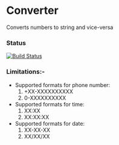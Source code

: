 # Converter
Converts numbers to string and vice-versa
### Status
[![Build Status](https://travis-ci.org/Rahul9046/Converter.svg?branch=master)](https://travis-ci.org/Rahul9046/Converter)
### Limitations:-
<ul>
<li>
Supported formats for phone number:
<ol>
<li>+XX-XXXXXXXXXX</li>
<li>0-XXXXXXXXXX</li>
</ol>
</li>
<li>
Supported formats for time:
<ol>
<li>XX:XX</li>
<li>XX:XX:XX</li>
</ol>
</li>
<li>
Supported formats for date:
<ol>
<li>XX-XX-XX</li>
<li>XX/XX/XX</li>
</ol>
</li>
</ul>

